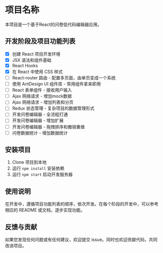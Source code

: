 # 项目名称

本项目是一个基于React的问卷低代码编辑器应用。

## 开发阶段及项目功能列表

- [x] 创建 React 项目开发环境
- [x] JSX 语法和组件基础
- [x] React Hooks
- [x] 在 React 中使用 CSS 样式
- [ ] React-router 路由 - 配置多页面，由单页变成一个系统
- [ ] 使用 AntDesign UI 组件库 - 常用组件拿来即用
- [ ] React 表单组件 - 接收用户输入
- [ ] Ajax 网络请求 - 增加mock数据
- [ ] Ajax 网络请求 - 增加列表和分页
- [ ] Redux 状态管理 - 复杂项目的数据管理形式
- [ ] 开发问卷编辑器 - 全流程打通
- [ ] 开发问卷编辑器 - 增加扩展
- [ ] 开发问卷编辑器 - 拖拽排序和撤销重做
- [ ] 问卷数据统计 - 增加数据统计

## 安装项目

1. Clone 项目到本地
2. 运行 `npm install` 安装依赖
3. 运行 `npm start` 启动开发服务器

## 使用说明

在开发中，遵循项目功能列表的顺序，依次开发。在每个阶段的开发中，可以参考相应的 README 或文档，逐步实现功能。

## 反馈与贡献

如果您发现任何问题或有任何建议，欢迎提交 issue。同时也欢迎贡献代码，共同改进项目。
